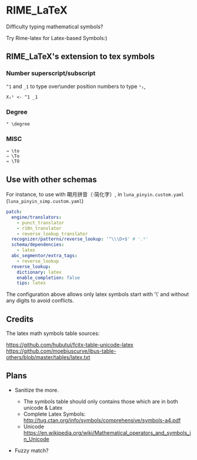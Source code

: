 # RIME_LaTeX

Difficulty typing mathematical symbols?

Try Rime-latex for Latex-based Symbols:)

## RIME_LaTeX's extension to tex symbols

### Number superscript/subscript

`^1` and `_1` to type over\under position numbers to type `¹₁`, 
```
X₁¹ <- ^1 _1 
```
### Degree
```
° \degree 
```
### MISC
```
→ \to
⇒ \To
⇛ \TO
```

## Use with other schemas

For instance, to use with 朙月拼音（·简化字）, in `luna_pinyin.custom.yaml` (`luna_pinyin_simp.custom.yaml`)

```yaml
patch:
  engine/translators:
    - punct_translator
    - r10n_translator
    - reverse_lookup_translator
  recognizer/patterns/reverse_lookup: '^\\\D+$' # '.*'
  schema/dependencies:
    - latex
  abc_segmentor/extra_tags:
    - reverse_lookup
  reverse_lookup:
    dictionary: latex
    enable_completion: false
    tips: latex
```

The configuration above allows only latex symbols start with '\\' and without any digits to avoid conflicts.

## Credits

The latex math symbols table sources:

https://github.com/hubutui/fcitx-table-unicode-latex
https://github.com/moebiuscurve/ibus-table-others/blob/master/tables/latex.txt

## Plans

+ Sanitize the more.
  + The symbols table should only contains those which are in both unicode & Latex
  + Complete Latex Symbols: <http://tug.ctan.org/info/symbols/comprehensive/symbols-a4.pdf>
  + Unicode <https://en.wikipedia.org/wiki/Mathematical_operators_and_symbols_in_Unicode>

+ Fuzzy match?
